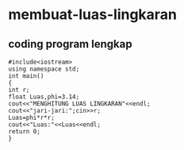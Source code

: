 # membuat-luas-lingkaran


## coding program lengkap

    #include<iostream>
    using namespace std;
    int main()
    {
    int r;
    float Luas,phi=3.14;
    cout<<"MENGHITUNG LUAS LINGKARAN"<<endl;
    cout<<"jari-jari:";cin>>r;
    Luas=phi*r*r;
    cout<<"Luas:"<<Luas<<endl;
    return 0;
    }
